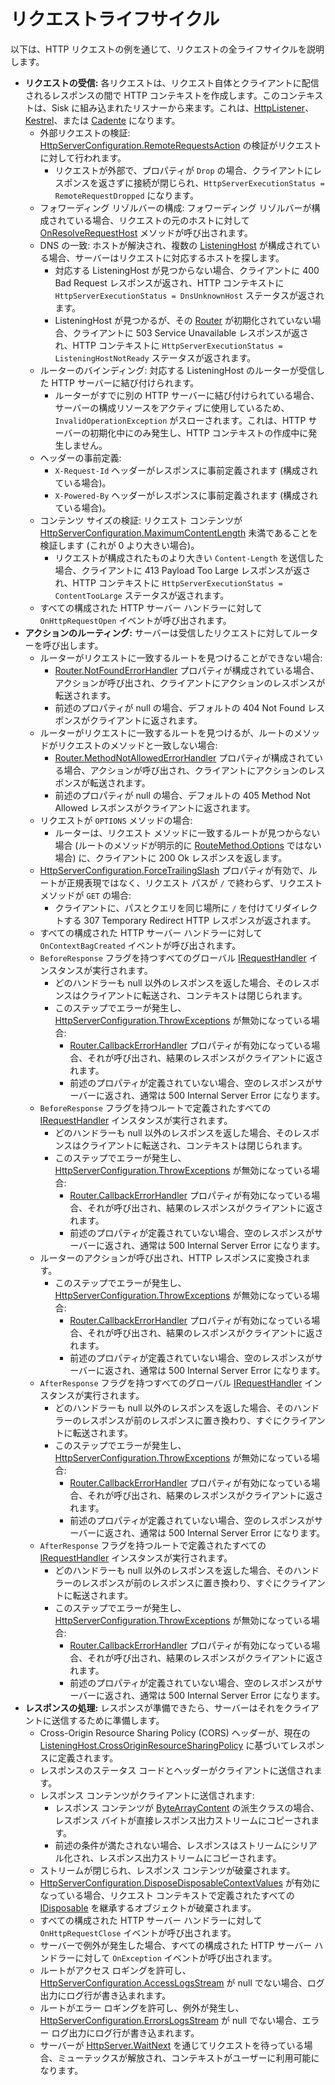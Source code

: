 # リクエストライフサイクル
以下は、HTTP リクエストの例を通じて、リクエストの全ライフサイクルを説明します。

- **リクエストの受信:** 各リクエストは、リクエスト自体とクライアントに配信されるレスポンスの間で HTTP コンテキストを作成します。このコンテキストは、Sisk に組み込まれたリスナーから来ます。これは、[HttpListener](https://learn.microsoft.com/en-us/dotnet/api/system.net.httplistener?view=net-9.0)、[Kestrel](https://learn.microsoft.com/en-us/aspnet/core/fundamentals/servers/kestrel?view=aspnetcore-9.0)、または [Cadente](https://blog.sisk-framework.org/posts/2025-01-29-cadente-experiment/) になります。
    - 外部リクエストの検証: [HttpServerConfiguration.RemoteRequestsAction](/api/Sisk.Core.Http.HttpServerConfiguration.RemoteRequestsAction) の検証がリクエストに対して行われます。
        - リクエストが外部で、プロパティが `Drop` の場合、クライアントにレスポンスを返さずに接続が閉じられ、`HttpServerExecutionStatus = RemoteRequestDropped` になります。
    - フォワーディング リゾルバーの構成: フォワーディング リゾルバーが構成されている場合、リクエストの元のホストに対して [OnResolveRequestHost](/api/Sisk.Core.Http.ForwardingResolver.OnResolveRequestHost) メソッドが呼び出されます。
    - DNS の一致: ホストが解決され、複数の [ListeningHost](/api/Sisk.Core.Http.ListeningHost) が構成されている場合、サーバーはリクエストに対応するホストを探します。
        - 対応する ListeningHost が見つからない場合、クライアントに 400 Bad Request レスポンスが返され、HTTP コンテキストに `HttpServerExecutionStatus = DnsUnknownHost` ステータスが返されます。
        - ListeningHost が見つかるが、その [Router](/api/Sisk.Core.Http.ListeningHost.Router) が初期化されていない場合、クライアントに 503 Service Unavailable レスポンスが返され、HTTP コンテキストに `HttpServerExecutionStatus = ListeningHostNotReady` ステータスが返されます。
    - ルーターのバインディング: 対応する ListeningHost のルーターが受信した HTTP サーバーに結び付けられます。
        - ルーターがすでに別の HTTP サーバーに結び付けられている場合、サーバーの構成リソースをアクティブに使用しているため、`InvalidOperationException` がスローされます。これは、HTTP サーバーの初期化中にのみ発生し、HTTP コンテキストの作成中に発生しません。
    - ヘッダーの事前定義:
        - `X-Request-Id` ヘッダーがレスポンスに事前定義されます (構成されている場合)。
        - `X-Powered-By` ヘッダーがレスポンスに事前定義されます (構成されている場合)。
    - コンテンツ サイズの検証: リクエスト コンテンツが [HttpServerConfiguration.MaximumContentLength](/api/Sisk.Core.Http.HttpServerConfiguration.MaximumContentLength) 未満であることを検証します (これが 0 より大きい場合)。
        - リクエストが構成されたものより大きい `Content-Length` を送信した場合、クライアントに 413 Payload Too Large レスポンスが返され、HTTP コンテキストに `HttpServerExecutionStatus = ContentTooLarge` ステータスが返されます。
    - すべての構成された HTTP サーバー ハンドラーに対して `OnHttpRequestOpen` イベントが呼び出されます。
- **アクションのルーティング:** サーバーは受信したリクエストに対してルーターを呼び出します。
    - ルーターがリクエストに一致するルートを見つけることができない場合:
        - [Router.NotFoundErrorHandler](/api/Sisk.Core.Routing.Router.NotFoundErrorHandler) プロパティが構成されている場合、アクションが呼び出され、クライアントにアクションのレスポンスが転送されます。
        - 前述のプロパティが null の場合、デフォルトの 404 Not Found レスポンスがクライアントに返されます。
    - ルーターがリクエストに一致するルートを見つけるが、ルートのメソッドがリクエストのメソッドと一致しない場合:
        - [Router.MethodNotAllowedErrorHandler](/api/Sisk.Core.Routing.Router.MethodNotAllowedErrorHandler) プロパティが構成されている場合、アクションが呼び出され、クライアントにアクションのレスポンスが転送されます。
        - 前述のプロパティが null の場合、デフォルトの 405 Method Not Allowed レスポンスがクライアントに返されます。
    - リクエストが `OPTIONS` メソッドの場合:
        - ルーターは、リクエスト メソッドに一致するルートが見つからない場合 (ルートのメソッドが明示的に [RouteMethod.Options](/api/Sisk.Core.Routing.RouteMethod) ではない場合) に、クライアントに 200 Ok レスポンスを返します。
    - [HttpServerConfiguration.ForceTrailingSlash](/api/Sisk.Core.Http.HttpServerConfiguration.ForceTrailingSlash) プロパティが有効で、ルートが正規表現ではなく、リクエスト パスが `/` で終わらず、リクエスト メソッドが `GET` の場合:
        - クライアントに、パスとクエリを同じ場所に `/` を付けてリダイレクトする 307 Temporary Redirect HTTP レスポンスが返されます。
    - すべての構成された HTTP サーバー ハンドラーに対して `OnContextBagCreated` イベントが呼び出されます。
    - `BeforeResponse` フラグを持つすべてのグローバル [IRequestHandler](/api/Sisk.Core.Routing.IRequestHandler) インスタンスが実行されます。
        - どのハンドラーも null 以外のレスポンスを返した場合、そのレスポンスはクライアントに転送され、コンテキストは閉じられます。
        - このステップでエラーが発生し、[HttpServerConfiguration.ThrowExceptions](/api/Sisk.Core.Http.HttpServerConfiguration.ThrowExceptions) が無効になっている場合:
            - [Router.CallbackErrorHandler](/api/Sisk.Core.Routing.Router.CallbackErrorHandler) プロパティが有効になっている場合、それが呼び出され、結果のレスポンスがクライアントに返されます。
            - 前述のプロパティが定義されていない場合、空のレスポンスがサーバーに返され、通常は 500 Internal Server Error になります。
    - `BeforeResponse` フラグを持つルートで定義されたすべての [IRequestHandler](/api/Sisk.Core.Routing.IRequestHandler) インスタンスが実行されます。
        - どのハンドラーも null 以外のレスポンスを返した場合、そのレスポンスはクライアントに転送され、コンテキストは閉じられます。
        - このステップでエラーが発生し、[HttpServerConfiguration.ThrowExceptions](/api/Sisk.Core.Http.HttpServerConfiguration.ThrowExceptions) が無効になっている場合:
            - [Router.CallbackErrorHandler](/api/Sisk.Core.Routing.Router.CallbackErrorHandler) プロパティが有効になっている場合、それが呼び出され、結果のレスポンスがクライアントに返されます。
            - 前述のプロパティが定義されていない場合、空のレスポンスがサーバーに返され、通常は 500 Internal Server Error になります。
    - ルーターのアクションが呼び出され、HTTP レスポンスに変換されます。
        - このステップでエラーが発生し、[HttpServerConfiguration.ThrowExceptions](/api/Sisk.Core.Http.HttpServerConfiguration.ThrowExceptions) が無効になっている場合:
            - [Router.CallbackErrorHandler](/api/Sisk.Core.Routing.Router.CallbackErrorHandler) プロパティが有効になっている場合、それが呼び出され、結果のレスポンスがクライアントに返されます。
            - 前述のプロパティが定義されていない場合、空のレスポンスがサーバーに返され、通常は 500 Internal Server Error になります。
    - `AfterResponse` フラグを持つすべてのグローバル [IRequestHandler](/api/Sisk.Core.Routing.IRequestHandler) インスタンスが実行されます。
        - どのハンドラーも null 以外のレスポンスを返した場合、そのハンドラーのレスポンスが前のレスポンスに置き換わり、すぐにクライアントに転送されます。
        - このステップでエラーが発生し、[HttpServerConfiguration.ThrowExceptions](/api/Sisk.Core.Http.HttpServerConfiguration.ThrowExceptions) が無効になっている場合:
            - [Router.CallbackErrorHandler](/api/Sisk.Core.Routing.Router.CallbackErrorHandler) プロパティが有効になっている場合、それが呼び出され、結果のレスポンスがクライアントに返されます。
            - 前述のプロパティが定義されていない場合、空のレスポンスがサーバーに返され、通常は 500 Internal Server Error になります。
    - `AfterResponse` フラグを持つルートで定義されたすべての [IRequestHandler](/api/Sisk.Core.Routing.IRequestHandler) インスタンスが実行されます。
        - どのハンドラーも null 以外のレスポンスを返した場合、そのハンドラーのレスポンスが前のレスポンスに置き換わり、すぐにクライアントに転送されます。
        - このステップでエラーが発生し、[HttpServerConfiguration.ThrowExceptions](/api/Sisk.Core.Http.HttpServerConfiguration.ThrowExceptions) が無効になっている場合:
            - [Router.CallbackErrorHandler](/api/Sisk.Core.Routing.Router.CallbackErrorHandler) プロパティが有効になっている場合、それが呼び出され、結果のレスポンスがクライアントに返されます。
            - 前述のプロパティが定義されていない場合、空のレスポンスがサーバーに返され、通常は 500 Internal Server Error になります。
- **レスポンスの処理:** レスポンスが準備できたら、サーバーはそれをクライアントに送信するために準備します。
    - Cross-Origin Resource Sharing Policy (CORS) ヘッダーが、現在の [ListeningHost.CrossOriginResourceSharingPolicy](/api/Sisk.Core.Http.ListeningHost.CrossOriginResourceSharingPolicy) に基づいてレスポンスに定義されます。
    - レスポンスのステータス コードとヘッダーがクライアントに送信されます。
    - レスポンス コンテンツがクライアントに送信されます:
        - レスポンス コンテンツが [ByteArrayContent](/en-us/dotnet/api/system.net.http.bytearraycontent) の派生クラスの場合、レスポンス バイトが直接レスポンス出力ストリームにコピーされます。
        - 前述の条件が満たされない場合、レスポンスはストリームにシリアル化され、レスポンス出力ストリームにコピーされます。
    - ストリームが閉じられ、レスポンス コンテンツが破棄されます。
    - [HttpServerConfiguration.DisposeDisposableContextValues](/api/Sisk.Core.Http.HttpServerConfiguration.DisposeDisposableContextValues) が有効になっている場合、リクエスト コンテキストで定義されたすべての [IDisposable](/en-us/dotnet/api/system.idisposable) を継承するオブジェクトが破棄されます。
    - すべての構成された HTTP サーバー ハンドラーに対して `OnHttpRequestClose` イベントが呼び出されます。
    - サーバーで例外が発生した場合、すべての構成された HTTP サーバー ハンドラーに対して `OnException` イベントが呼び出されます。
    - ルートがアクセス ロギングを許可し、[HttpServerConfiguration.AccessLogsStream](/api/Sisk.Core.Http.HttpServerConfiguration.AccessLogsStream) が null でない場合、ログ出力にログ行が書き込まれます。
    - ルートがエラー ロギングを許可し、例外が発生し、[HttpServerConfiguration.ErrorsLogsStream](/api/Sisk.Core.Http.HttpServerConfiguration.ErrorsLogsStream) が null でない場合、エラー ログ出力にログ行が書き込まれます。
    - サーバーが [HttpServer.WaitNext](/api/Sisk.Core.Http.Streams.HttpWebSocket.WaitNext) を通じてリクエストを待っている場合、ミューテックスが解放され、コンテキストがユーザーに利用可能になります。